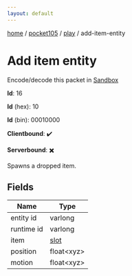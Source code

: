 ```yaml
---
layout: default
---
```


[home](/)  /  [pocket105](/protocol/pocket105)  /  [play](/protocol/pocket105/play)  /  add-item-entity

# Add item entity

Encode/decode this packet in [Sandbox](../../../sandbox/pocket105#Play.AddItemEntity)

**Id**: 16

**Id** (hex): 10

**Id** (bin): 00010000

**Clientbound**: ✔️

**Serverbound**: ✖️

Spawns a dropped item.

## Fields

Name | Type
---|---
entity id | varlong
runtime id | varlong
item | [slot](/protocol/pocket105/types/slot)
position | float&lt;xyz&gt;
motion | float&lt;xyz&gt;
